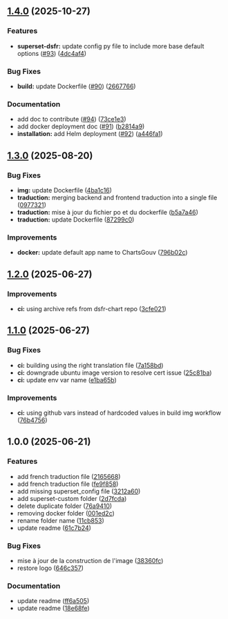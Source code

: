 ## [1.4.0](https://github.com/etalab-ia/chartsgouv/compare/v1.3.0...v1.4.0) (2025-10-27)

### Features

* **superset-dsfr:** update config py file to include more base default options ([#93](https://github.com/etalab-ia/chartsgouv/issues/93)) ([4dc4af4](https://github.com/etalab-ia/chartsgouv/commit/4dc4af41cc9fe351993aca47bdddcdd6761ad7c1))

### Bug Fixes

* **build:** update Dockerfile ([#90](https://github.com/etalab-ia/chartsgouv/issues/90)) ([2667766](https://github.com/etalab-ia/chartsgouv/commit/26677661d7278ba8aa8609c94295c7dcc8dba804))

### Documentation

* add doc to contribute ([#94](https://github.com/etalab-ia/chartsgouv/issues/94)) ([73ce1e3](https://github.com/etalab-ia/chartsgouv/commit/73ce1e3fb07f689b0eb10783de08c383d885ab1c))
* add docker deployment doc ([#91](https://github.com/etalab-ia/chartsgouv/issues/91)) ([b2814a9](https://github.com/etalab-ia/chartsgouv/commit/b2814a9e4375bd2418e7310da5d20cf91259035b))
* **installation:** add Helm deployment ([#92](https://github.com/etalab-ia/chartsgouv/issues/92)) ([a446fa1](https://github.com/etalab-ia/chartsgouv/commit/a446fa1d2b38d152ed39547752c9f4368c33d739))

## [1.3.0](https://github.com/etalab-ia/chartsgouv/compare/v1.2.0...v1.3.0) (2025-08-20)

### Bug Fixes

* **img:** update Dockerfile ([4ba1c16](https://github.com/etalab-ia/chartsgouv/commit/4ba1c166b52f3cf0e57b31cc19cc1efa2d7a9887))
* **traduction:** merging backend and frontend traduction into a single file ([0977321](https://github.com/etalab-ia/chartsgouv/commit/09773214ae6a87cabfa72d0641e5b0b59c45f2ff))
* **traduction:** mise à jour du fichier po et du dockerfile ([b5a7a46](https://github.com/etalab-ia/chartsgouv/commit/b5a7a46f87b616e08a08b5a730ca56bf304aa35d))
* **traduction:** update Dockerfile ([87299c0](https://github.com/etalab-ia/chartsgouv/commit/87299c0a0c9261e8a744e5fc15176f8a50a094af))

### Improvements

* **docker:** update default app name to ChartsGouv ([796b02c](https://github.com/etalab-ia/chartsgouv/commit/796b02c3916c5c2df018003b3d58c888a4c5d339))

## [1.2.0](https://github.com/etalab-ia/chartsgouv/compare/v1.1.0...v1.2.0) (2025-06-27)

### Improvements

* **ci:** using archive refs from dsfr-chart repo ([3cfe021](https://github.com/etalab-ia/chartsgouv/commit/3cfe021820f1dbdf8634f03bb9a5dea576668f56))

## [1.1.0](https://github.com/etalab-ia/chartsgouv/compare/v1.0.0...v1.1.0) (2025-06-27)

### Bug Fixes

* **ci:** building using the right translation file ([7a158bd](https://github.com/etalab-ia/chartsgouv/commit/7a158bdb4ed8ed203f0eb7f8bbbd0a90853d7bd8))
* **ci:** downgrade ubuntu image version to resolve cert issue ([25c81ba](https://github.com/etalab-ia/chartsgouv/commit/25c81baef513301f6d6c62e6b63fab723c495edc))
* **ci:** update env var name ([e1ba65b](https://github.com/etalab-ia/chartsgouv/commit/e1ba65bb4651dbc368a362740e36b00d4ea8d66f))

### Improvements

* **ci:** using github vars instead of hardcoded values in build img workflow ([76b4756](https://github.com/etalab-ia/chartsgouv/commit/76b4756f96564ea8503adf739494227e0a383916))

## 1.0.0 (2025-06-21)

### Features

* add french traduction file ([2165668](https://github.com/etalab-ia/chartsgouv/commit/2165668599fcb93faed502b3a2223fe2f732d75a))
* add french traduction file ([fe9f858](https://github.com/etalab-ia/chartsgouv/commit/fe9f85862fe8e27cd2e730497c99632df2c34147))
* add missing superset_config file ([3212a60](https://github.com/etalab-ia/chartsgouv/commit/3212a605f8b21a8efab055fe9cd726349c49862c))
* add superset-custom folder ([2d7fcda](https://github.com/etalab-ia/chartsgouv/commit/2d7fcda559324a6d9c659bdace72881709d1cb0e))
* delete duplicate folder ([76a9410](https://github.com/etalab-ia/chartsgouv/commit/76a94100bff3bf3225d6d7c3bac6a8db65a1542f))
* removing docker folder ([001ed2c](https://github.com/etalab-ia/chartsgouv/commit/001ed2c7e75183fb246d098722f5431120d93bfd))
* rename folder name ([11cb853](https://github.com/etalab-ia/chartsgouv/commit/11cb85323e753c66a3b2fafae8c76863ae525b82))
* update readme ([61c7b24](https://github.com/etalab-ia/chartsgouv/commit/61c7b24a35309fcf7a65c2c08cfe4729db431bd8))

### Bug Fixes

* mise à jour de la construction de l'image ([38360fc](https://github.com/etalab-ia/chartsgouv/commit/38360fc95956e0fe239ea229a0a06fd04350c1a2))
* restore logo ([646c357](https://github.com/etalab-ia/chartsgouv/commit/646c3572e55117ccf40c233da499047d3881086c))

### Documentation

* update readme ([ff6a505](https://github.com/etalab-ia/chartsgouv/commit/ff6a505324ef3cff670ae87e21069426bda14094))
* update readme ([18e68fe](https://github.com/etalab-ia/chartsgouv/commit/18e68fea6686ae387766373051e678ff929488e3))
